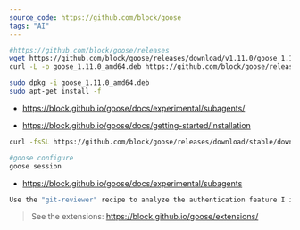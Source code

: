 ```yaml
---
source_code: https://github.com/block/goose
tags: "AI"
---
```


```sh
#https://github.com/block/goose/releases
wget https://github.com/block/goose/releases/download/v1.11.0/goose_1.11.0_amd64.deb
curl -L -o goose_1.11.0_amd64.deb https://github.com/block/goose/releases/download/v1.11.0/goose_1.11.0_amd64.deb

sudo dpkg -i goose_1.11.0_amd64.deb
sudo apt-get install -f
```

* https://block.github.io/goose/docs/experimental/subagents/


* https://block.github.io/goose/docs/getting-started/installation

```sh
curl -fsSL https://github.com/block/goose/releases/download/stable/download_cli.sh | bash

#goose configure
goose session
```

* https://block.github.io/goose/docs/experimental/subagents

```sh
Use the "git-reviewer" recipe to analyze the authentication feature I implemented
```

> See the extensions: https://block.github.io/goose/extensions/